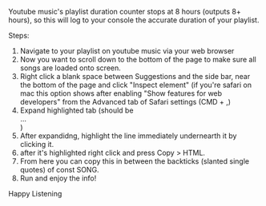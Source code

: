 Youtube music's playlist duration counter stops at 8 hours (outputs 8+ hours),
so this will log to your console the accurate duration of your playlist.

Steps:
1. Navigate to your playlist on youtube music via your web browser
2. Now you want to scroll down to the bottom of the page to make sure all songs are loaded onto screen.
3. Right click a blank space between Suggestions and the side bar, near the bottom of the page and click "Inspect element"
    (if you're safari on mac this option shows after enabling "Show features for web developers" from  the Advanced tab of Safari settings (CMD + ,)
4. Expand highlighted tab (should be <div id="contents" class="style-scope ytmusic-section-list-renderer">...</div> )
5. After expandidng, highlight the line immediately undernearth it by clicking it.
6. after it's highlighted right click and press Copy > HTML.
7. From here you can copy this in between the backticks (slanted single quotes) of const SONG.
8. Run and enjoy the info!


Happy Listening
